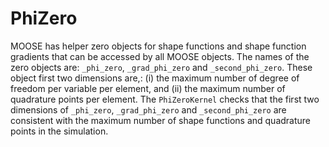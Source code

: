 # PhiZero

MOOSE has helper zero objects for shape functions and shape function gradients that can be accessed by all MOOSE objects. The names of the zero objects are: `_phi_zero`, `_grad_phi_zero` and `_second_phi_zero`.
These object first two dimensions are,: (i) the maximum number of degree of freedom per variable per element, and (ii) the maximum number of quadrature points per element.
The `PhiZeroKernel` checks that the first two dimensions of `_phi_zero`, `_grad_phi_zero` and `_second_phi_zero` are
consistent with the maximum number of shape functions and quadrature points in the simulation.
